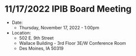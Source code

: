 # 11/17/2022 IPIB Board Meeting

- Date: 
    - Thursday, November 17, 2022 - 1:00pm
- Location: 
    - 502 E. 9th Street
    - Wallace Building - 3rd Floor 3E/W Conference Room
    - Des Moines, IA 50319
